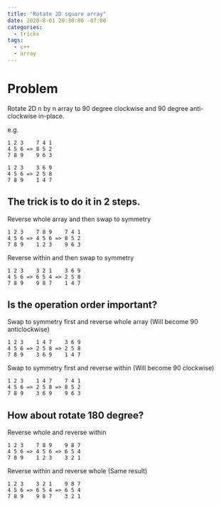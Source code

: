 ```yaml
---
title: "Rotate 2D square array"
date: 2020-8-01 20:30:00 -07:00
categories:
  - tricks
tags:
  - c++
  - array
---
```


# Problem
Rotate 2D n by n array to 90 degree clockwise and 90 degree anti-clockwise in-place.

e.g.
```
1 2 3    7 4 1
4 5 6 => 8 5 2
7 8 9    9 6 3
```

```
1 2 3    3 6 9
4 5 6 => 2 5 8
7 8 9    1 4 7
```

## The trick is to do it in 2 steps.
Reverse whole array and then swap to symmetry
```
1 2 3    7 8 9    7 4 1
4 5 6 => 4 5 6 => 8 5 2
7 8 9    1 2 3    9 6 3
```

Reverse within and then swap to symmetry
```
1 2 3    3 2 1    3 6 9
4 5 6 => 6 5 4 => 2 5 8
7 8 9    9 8 7    1 4 7
```

## Is the operation order important?
Swap to symmetry first and reverse whole array  (Will become 90 anticlockwise)
```
1 2 3    1 4 7    3 6 9
4 5 6 => 2 5 8 => 2 5 8
7 8 9    3 6 9    1 4 7
```

Swap to symmetry first and reverse within  (Will become 90 clockwise)
```
1 2 3    1 4 7    7 4 1
4 5 6 => 2 5 8 => 8 5 2
7 8 9    3 6 9    9 6 3
```

## How about rotate 180 degree?
Reverse whole and reverse within
```
1 2 3    7 8 9    9 8 7
4 5 6 => 4 5 6 => 6 5 4
7 8 9    1 2 3    3 2 1
```

Reverse within and reverse whole (Same result)
```
1 2 3    3 2 1    9 8 7
4 5 6 => 6 5 4 => 6 5 4
7 8 9    9 8 7    3 2 1
```

